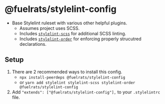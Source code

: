# @fuelrats/stylelint-config

* Base Stylelint ruleset with various other helpful plugins.
    * Assumes project uses SCSS.
    * Includes [`stylelint-scss`][stylelint-scss] for additional SCSS linting.
    * Includes [`stylelint-order`][stylelint-order] for enforcing properly strucutred declarations.





## Setup
1. There are 2 recommended ways to install this config.
    * `npx install-peerdeps @fuelrats/stylelint-config`
    * or `yarn add stylelint stylelint-scss stylelint-order @fuelrats/stylelint-config`
2. Add `"extends": ["@fuelrats/stylelint-config"],` to your `.stylelintrc` file.





[stylelint-scss]: https://www.npmjs.com/package/stylelint-scss
[stylelint-order]: https://www.npmjs.com/package/stylelint-order
